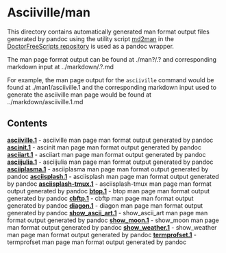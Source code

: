 # Asciiville/man

This directory contains automatically generated man format output files
generated by pandoc using the utility script
[md2man](https://gitlab.com/doctorfree/DoctorFreeScripts/-/blob/master/scripts/md2man.sh)
in the [DoctorFreeScripts repository](https://gitlab.com/doctorfree/DoctorFreeScripts)
is used as a pandoc wrapper.

The man page format output can be found at ./man?/<command>.?
and corresponding markdown input at ../markdown/<command>.?.md

For example, the man page output for the `asciiville` command would be found at
./man1/asciiville.1 and the corresponding markdown input used to generate the
asciiville man page would be found at ../markdown/asciiville.1.md

## Contents

[**asciiville.1**](man1/asciiville.1) - asciiville man page man format output generated by pandoc
[**ascinit.1**](man1/ascinit.1) - ascinit man page man format output generated by pandoc
[**asciiart.1**](man1/asciiart.1) - asciiart man page man format output generated by pandoc
[**asciijulia.1**](man1/asciijulia.1) - asciijulia man page man format output generated by pandoc
[**asciiplasma.1**](man1/asciiplasma.1) - asciiplasma man page man format output generated by pandoc
[**asciisplash.1**](man1/asciisplash.1) - asciisplash man page man format output generated by pandoc
[**asciisplash-tmux.1**](man1/asciisplash-tmux.1) - asciisplash-tmux man page man format output generated by pandoc
[**btop.1**](man1/btop.1) - btop man page man format output generated by pandoc
[**cbftp.1**](man1/cbftp.1) - cbftp man page man format output generated by pandoc
[**diagon.1**](man1/diagon.1) - diagon man page man format output generated by pandoc
[**show_ascii_art.1**](man1/show_ascii_art.1) - show_ascii_art man page man format output generated by pandoc
[**show_moon.1**](man1/show_moon.1) - show_moon man page man format output generated by pandoc
[**show_weather.1**](man1/show_weather.1) - show_weather man page man format output generated by pandoc
[**termprofset.1**](man1/termprofset.1) - termprofset man page man format output generated by pandoc
